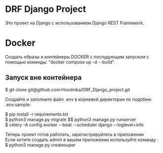 # DRF Django Project

Это проект на Django с использованием Django REST Framework.



<h1>Docker</h1>
Создать образы и контейнеры DOCKER с послудующим запуском с помощью команды: "docker compose up -d --build".
<br>
<h2>Запуск вне контейнера</h2>
$ git clone git@github.com:Hoodnika/DRF_Django_project.git<br>

Создайте и заполните файл .env в корневой директории по подобию .env.sample:<br>

$ pip install -r requirements.txt <br>
$ python3 manage.py migrate $$ python3 manage.py runserver<br>
$ celery -A config worker --beat --scheduler django --loglevel=info<br>

Теперь проект готов работать, зарегистрируйтесь в приложении<br>
Если хотите создать admin в вашем приложении используйте команду :<br>
$ python3 manage.py createsuper

